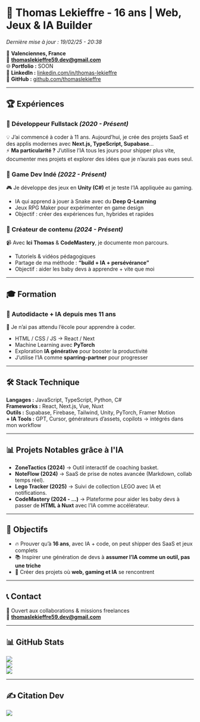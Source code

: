 # 💼 Thomas Lekieffre - 16 ans | Web, Jeux & IA Builder
*Dernière mise à jour : 19/02/25 - 20:38*  

📍 **Valenciennes, France**  
📧 **thomaslekieffre59.dev@gmail.com**  
🌐 **Portfolio :** SOON  
🔗 **LinkedIn :** [linkedin.com/in/thomas-lekieffre](https://www.linkedin.com/in/thomas-lekieffre-988224319/)  
🔗 **GitHub :** [github.com/thomaslekieffre](https://github.com/thomaslekieffre)  

---

## 🏆 Expériences

### 🔹 Développeur Fullstack _(2020 - Présent)_
💡 J’ai commencé à coder à 11 ans. Aujourd’hui, je crée des projets SaaS et des applis modernes avec **Next.js, TypeScript, Supabase**…  
⚡ **Ma particularité ?** J’utilise l’IA tous les jours pour shipper plus vite, documenter mes projets et explorer des idées que je n’aurais pas eues seul.  

### 🔹 Game Dev Indé _(2022 - Présent)_
🎮 Je développe des jeux en **Unity (C#)** et je teste l’IA appliquée au gaming.  
- IA qui apprend à jouer à Snake avec du **Deep Q-Learning**  
- Jeux RPG Maker pour expérimenter en game design  
- Objectif : créer des expériences fun, hybrides et rapides  

### 🔹 Créateur de contenu _(2024 - Présent)_
📹 Avec **Ici Thomas** & **CodeMastery**, je documente mon parcours.  
- Tutoriels & vidéos pédagogiques
- Partage de ma méthode : **“build + IA + persévérance”**  
- Objectif : aider les baby devs à apprendre + vite que moi  

---

## 🎓 Formation
### 🔹 Autodidacte + IA depuis mes 11 ans
🚀 Je n’ai pas attendu l’école pour apprendre à coder.  
- HTML / CSS / JS → React / Next
- Machine Learning avec **PyTorch**  
- Exploration **IA générative** pour booster la productivité  
- J’utilise l’IA comme **sparring-partner** pour progresser  

---

## 🛠️ Stack Technique
**Langages :** JavaScript, TypeScript, Python, C#  
**Frameworks :** React, Next.js, Vue, Nuxt  
**Outils :** Supabase, Firebase, Tailwind, Unity, PyTorch, Framer Motion  
**+ IA Tools :** GPT, Cursor, générateurs d’assets, copilots → intégrés dans mon workflow  

---

## 📊 Projets Notables grâce à l'IA
- **ZoneTactics (2024)** → Outil interactif de coaching basket.  
- **NoteFlow (2024)** → SaaS de prise de notes avancée (Markdown, collab temps réel).  
- **Lego Tracker (2025)** → Suivi de collection LEGO avec IA et notifications.  
- **CodeMastery (2024 - …)** → Plateforme pour aider les baby devs à passer de **HTML à Nuxt** avec l’IA comme accélérateur.  

---

## 🎯 Objectifs
- 🔥 Prouver qu’à **16 ans**, avec IA + code, on peut shipper des SaaS et jeux complets  
- 📚 Inspirer une génération de devs à **assumer l’IA comme un outil, pas une triche**  
- 🤖 Créer des projets où **web, gaming et IA** se rencontrent  

---

## 📞 Contact
💬 Ouvert aux collaborations & missions freelances  
📧 **thomaslekieffre59.dev@gmail.com**

---

## 📊 GitHub Stats
![](https://github-readme-stats.vercel.app/api?username=thomaslekieffre&theme=onedark&hide_border=false&include_all_commits=true&count_private=true)<br/>
![](https://github-readme-streak-stats.herokuapp.com/?user=thomaslekieffre&theme=onedark&hide_border=false)<br/>
![](https://github-readme-stats.vercel.app/api/top-langs/?username=thomaslekieffre&theme=onedark&hide_border=false&include_all_commits=true&count_private=true&layout=compact)

---

## ✍️ Citation Dev
![](https://quotes-github-readme.vercel.app/api?type=horizontal&theme=dark)
